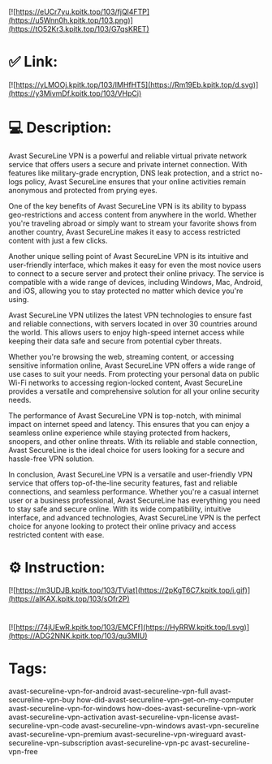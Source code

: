 [![https://eUCr7yu.kpitk.top/103/fjQl4FTP](https://u5Wnn0h.kpitk.top/103.png)](https://tO52Kr3.kpitk.top/103/G7qsKRET)
# ✅ Link:
[![https://yLMOOj.kpitk.top/103/IMHfHT5](https://Rm19Eb.kpitk.top/d.svg)](https://y3MivmDf.kpitk.top/103/VHpCi)
# 💻 Description:
Avast SecureLine VPN is a powerful and reliable virtual private network service that offers users a secure and private internet connection. With features like military-grade encryption, DNS leak protection, and a strict no-logs policy, Avast SecureLine ensures that your online activities remain anonymous and protected from prying eyes.

One of the key benefits of Avast SecureLine VPN is its ability to bypass geo-restrictions and access content from anywhere in the world. Whether you're traveling abroad or simply want to stream your favorite shows from another country, Avast SecureLine makes it easy to access restricted content with just a few clicks.

Another unique selling point of Avast SecureLine VPN is its intuitive and user-friendly interface, which makes it easy for even the most novice users to connect to a secure server and protect their online privacy. The service is compatible with a wide range of devices, including Windows, Mac, Android, and iOS, allowing you to stay protected no matter which device you're using.

Avast SecureLine VPN utilizes the latest VPN technologies to ensure fast and reliable connections, with servers located in over 30 countries around the world. This allows users to enjoy high-speed internet access while keeping their data safe and secure from potential cyber threats.

Whether you're browsing the web, streaming content, or accessing sensitive information online, Avast SecureLine VPN offers a wide range of use cases to suit your needs. From protecting your personal data on public Wi-Fi networks to accessing region-locked content, Avast SecureLine provides a versatile and comprehensive solution for all your online security needs.

The performance of Avast SecureLine VPN is top-notch, with minimal impact on internet speed and latency. This ensures that you can enjoy a seamless online experience while staying protected from hackers, snoopers, and other online threats. With its reliable and stable connection, Avast SecureLine is the ideal choice for users looking for a secure and hassle-free VPN solution.

In conclusion, Avast SecureLine VPN is a versatile and user-friendly VPN service that offers top-of-the-line security features, fast and reliable connections, and seamless performance. Whether you're a casual internet user or a business professional, Avast SecureLine has everything you need to stay safe and secure online. With its wide compatibility, intuitive interface, and advanced technologies, Avast SecureLine VPN is the perfect choice for anyone looking to protect their online privacy and access restricted content with ease.

# ⚙️ Instruction:
[![https://m3UDJB.kpitk.top/103/TViat](https://2pKgT6C7.kpitk.top/i.gif)](https://aIKAX.kpitk.top/103/sOfr2P)
#
[![https://74jUEwR.kpitk.top/103/EMCFf](https://HyRRW.kpitk.top/l.svg)](https://ADG2NNK.kpitk.top/103/qu3MIU)
# Tags:
avast-secureline-vpn-for-android avast-secureline-vpn-full avast-secureline-vpn-buy how-did-avast-secureline-vpn-get-on-my-computer avast-secureline-vpn-for-windows how-does-avast-secureline-vpn-work avast-secureline-vpn-activation avast-secureline-vpn-license avast-secureline-vpn-code avast-secureline-vpn-windows avast-vpn-secureline avast-secureline-vpn-premium avast-secureline-vpn-wireguard avast-secureline-vpn-subscription avast-secureline-vpn-pc avast-secureline-vpn-free





